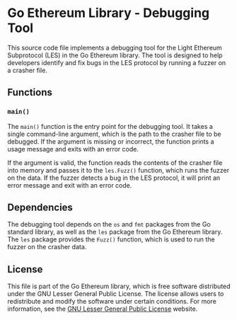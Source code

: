 # Go Ethereum Library - Debugging Tool

This source code file implements a debugging tool for the Light Ethereum Subprotocol (LES) in the Go Ethereum library. The tool is designed to help developers identify and fix bugs in the LES protocol by running a fuzzer on a crasher file.

## Functions

### `main()`

The `main()` function is the entry point for the debugging tool. It takes a single command-line argument, which is the path to the crasher file to be debugged. If the argument is missing or incorrect, the function prints a usage message and exits with an error code.

If the argument is valid, the function reads the contents of the crasher file into memory and passes it to the `les.Fuzz()` function, which runs the fuzzer on the data. If the fuzzer detects a bug in the LES protocol, it will print an error message and exit with an error code.

## Dependencies

The debugging tool depends on the `os` and `fmt` packages from the Go standard library, as well as the `les` package from the Go Ethereum library. The `les` package provides the `Fuzz()` function, which is used to run the fuzzer on the crasher data.

## License

This file is part of the Go Ethereum library, which is free software distributed under the GNU Lesser General Public License. The license allows users to redistribute and modify the software under certain conditions. For more information, see the [GNU Lesser General Public License](http://www.gnu.org/licenses/lgpl.html) website.